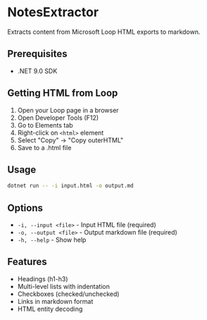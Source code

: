 # NotesExtractor

Extracts content from Microsoft Loop HTML exports to markdown.

## Prerequisites

- .NET 9.0 SDK

## Getting HTML from Loop

1. Open your Loop page in a browser
2. Open Developer Tools (F12)
3. Go to Elements tab
4. Right-click on `<html>` element
5. Select "Copy" → "Copy outerHTML"
6. Save to a .html file

## Usage

```bash
dotnet run -- -i input.html -o output.md
```

## Options

- `-i, --input <file>` - Input HTML file (required)
- `-o, --output <file>` - Output markdown file (required)
- `-h, --help` - Show help

## Features

- Headings (h1-h3)
- Multi-level lists with indentation
- Checkboxes (checked/unchecked)
- Links in markdown format
- HTML entity decoding
